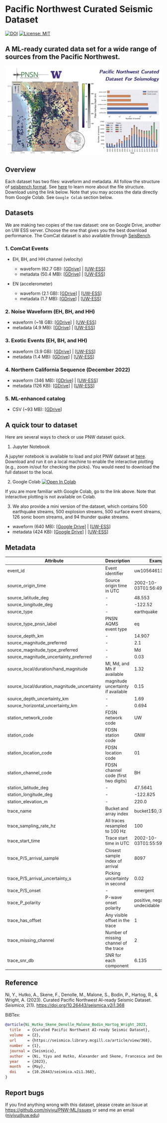 # Pacific Northwest Curated Seismic Dataset
[![DOI](https://zenodo.org/badge/470042054.svg)](https://zenodo.org/badge/latestdoi/470042054) [![License: MIT](https://img.shields.io/badge/License-MIT-yellow.svg)](https://opensource.org/licenses/MIT)
## A ML-ready curated data set for a wide range of sources from the Pacific Northwest.

![map](./figures/README_overview.png)

## Overview
Each dataset has two files: waveform and metadata. All follow the structure of [seisbench format](https://seisbench.readthedocs.io/en/latest/). See [here](https://seisbench.readthedocs.io/en/latest/pages/data_format.html) to learn more about the  file structure. Download using the link below. Note that you may access the data directly from Google Colab. See `Google Colab` section below.

## Datasets
We are making two copies of the raw dataset: one on Google Drive, another on UW ESS server. Choose the one that gives you the best download performance. The ComCat dataset is also available through [SeisBench](https://github.com/seisbench/seisbench).

### 1. ComCat Events
- EH, BH, and HH channel (velocity)
  - waveform (62.7 GB): [[GDrive](https://drive.google.com/file/d/10UCLyJSRibvhon9CuUTfns3fObNFKDer/view?usp=sharing)] | [[UW-ESS](http://dasway.ess.washington.edu/niyiyu/PNW-ML/comcat_waveforms.hdf5)]
  - metadata (50.4 MB): [[GDrive](https://drive.google.com/file/d/1bKDITx8KiDGZUaUoWQSZilpo7GhdWxKv/view?usp=sharing)] | [[UW-ESS](http://dasway.ess.washington.edu/niyiyu/PNW-ML/comcat_metadata.csv)]

- EN (accelerometer)
  - waveform (2.1 GB): [[GDrive](https://drive.google.com/file/d/1I16psU3YJ7CFFNWZiaAGPlw1M3BmvuT8/view?usp=sharing)] | [[UW-ESS](http://dasway.ess.washington.edu/niyiyu/PNW-ML/accelerometer_waveforms.hdf5)]
  - metadata (1.7 MB): [[GDrive](https://drive.google.com/file/d/1xpeaoC3NsZqyICIbNHF2J46WsfZwwF6K/view?usp=sharing)] | [[UW-ESS](http://dasway.ess.washington.edu/niyiyu/PNW-ML/accelerometer_metadata.csv)]

### 2. Noise Waveform (EH, BH, and HH)
  - waveform (~18 GB): [[GDrive](https://drive.google.com/file/d/1Z55WTcoyy-bR-WwWbedlZJrSo6tkRLlJ/view?usp=sharing)] | [[UW-ESS](http://dasway.ess.washington.edu/niyiyu/PNW-ML/noise_waveforms.hdf5)]
  - metadata (4.9 MB): [[GDrive](https://drive.google.com/file/d/1Ou5AKRczEqnNRsSEUSafIRlGcXTvLLUW/view?usp=sharing)] | [[UW-ESS](http://dasway.ess.washington.edu/niyiyu/PNW-ML/noise_metadata.csv)]
  
### 3. Exotic Events (EH, BH, and HH)
  - waveform (3.9 GB): [[GDrive](https://drive.google.com/file/d/1pxGQnLnAwXf9Zhc8xfh1HXEOsXjga2sG/view?usp=sharing)] | [[UW-ESS](http://dasway.ess.washington.edu/niyiyu/PNW-ML/exotic_waveforms.hdf5)]
  - metadata (1.4 MB): [[GDrive](https://drive.google.com/file/d/1brCZkrKjRtToLxBX5ob7qHX6EBq00nAM/view?usp=sharing)] | [[UW-ESS](http://dasway.ess.washington.edu/niyiyu/PNW-ML/exotic_metadata.csv)]

### 4. Northern California Sequence (December 2022)
  - waveform (346 MB): [[GDrive](https://drive.google.com/file/d/15UxIbxacloPlY2DUTDBEnBaMYvh2eXVI/view?usp=sharing)] | [[UW-ESS](http://dasway.ess.washington.edu/niyiyu/PNW-ML/norcal_waveforms.hdf5)]
  - metadata (126 KB): [[GDrive](https://drive.google.com/file/d/1BhLVODzlu407JDZ0OteoPgZlTE-o469O/view?usp=sharing)] | [[UW-ESS](http://dasway.ess.washington.edu/niyiyu/PNW-ML/norcal_metadata.csv)]

### 5. ML-enhanced catalog
  - CSV (~93 MB): [[GDrive](https://drive.google.com/file/d/16qUT_3-duVuKwfmPmvtH5EifL4eeyRvv/view?usp=sharing)] 


## A quick tour to dataset
Here are several ways to check or use PNW dataset quick.

1. Jupyter Notebook
   
  A jupyter notebook is available to load and plot PNW dataset at [here](./notebooks/inspect_pnw_dataset.ipynb). Download and run it on a local machine to enable the interactive plotting (e.g., zoom in/out for checking the picks). You would need to download the full dataset to the local.

2. Google Colab [![Open In Colab](https://colab.research.google.com/assets/colab-badge.svg)](https://colab.research.google.com/drive/17Qu54ZI_HxJjIgLgo9K18-vwpXWoIeYM?usp=sharing)

  If you are more familiar with Google Colab, go to the link above. Note that interactive plotting is not available on Colab.

3. We also provide a mini version of the dataset, which contains 500 earthquake streams, 500 explosion streams, 500 surface event streams, 126 sonic boom streams, and 94 thunder quake streams.
  - waveform (640 MB): [[Google Drive](https://drive.google.com/file/d/1jIZP96p3bBDJGXMp73Dlh4zTaSjjilaB/view?usp=sharing)] | [[UW-ESS](http://dasway.ess.washington.edu/niyiyu/PNW-ML/miniPNW_waveforms.hdf5)]
  - metadata (424 KB): [[Google Drive](https://drive.google.com/file/d/1F_A91-WmBSVbLS8YyxMrJhAIS_2w04-T/view?usp=sharing)] | [[UW-ESS](http://dasway.ess.washington.edu/niyiyu/PNW-ML/miniPNW_metadata.csv)]

## Metadata
| Attribute | Description | Example |
| ----------- | ----------- |-------|
| event_id | Event identifier | uw10564613 |
| source_origin_time | Source origin time in UTC | 2002-10-03T01:56:49.530000Z |
| source_latitude_deg | - | 48.553 |
| source_longitude_deg | - | -122.52 |
| source_type | - | earthquake |
| source_type_pnsn_label | PNSN AQMS event type | eq |
| source_depth_km | - | 14.907 |
| source_magnitude_preferred | - | 2.1 |
| source_magnitude_type_preferred | - | Md |
| source_magnitude_uncertainty_preferred | - | 0.03 |
| source_local/duration/hand_magnitude | Ml, Md, and Mh if available | 1.32 |
| source_local/duration_magnitude_uncertainty | magnitude uncertainty if available | 0.15 |
| source_depth_uncertainty_km | - | 1.69 |
| source_horizontal_uncertainty_km | - |0.694 |
| station_network_code | FDSN network code | UW |
| station_code | FDSN station code | GNW |
| station_location_code | FDSN location code | 01 |
| station_channel_code | FDSN channel code (first two digits) | BH |
| station_latitude_deg | - | 47.5641 |
| station_longitude_deg | - | -122.825 |
| station_elevation_m | - | 220.0 |
| trace_name | Bucket and array index | bucket1\$0,:3:15001 |
| trace_sampling_rate_hz | All traces resampled to 100 Hz | 100 |
| trace_start_time |  Trace start time in UTC | 2002-10-03T01:55:59.530000Z |
| trace_P/S_arrival_sample | Closest sample index of arrival  | 8097 |
| trace_P/S_arrival_uncertainty_s | Picking uncertainty in second |  0.02 |
| trace_P/S_onset | - |  emergent |
| trace_P_polarity | P-wave onset polarity | positive, negative, or undecidable |
| trace_has_offset | Any visible offset in the trace | 1 |
| trace_missing_channel | Number of missing channel of the trace | 2 |
| trace_snr_db | SNR for each component |  6.135|3.065|11.766 |

## Reference
Ni, Y., Hutko, A., Skene, F., Denolle, M., Malone, S., Bodin, P., Hartog, R., & Wright, A. (2023). Curated Pacific Northwest AI-ready Seismic Dataset. *Seismica*, 2(1). https://doi.org/10.26443/seismica.v2i1.368

BiBTex:
```bibtex
@article{Ni_Hutko_Skene_Denolle_Malone_Bodin_Hartog_Wright_2023, 
  title   = {Curated Pacific Northwest AI-ready Seismic Dataset}, 
  volume  = {2}, 
  url     = {https://seismica.library.mcgill.ca/article/view/368}, 
  number  = {1}, 
  journal = {Seismica}, 
  author  = {Ni, Yiyu and Hutko, Alexander and Skene, Francesca and Denolle, Marine and Malone, Stephen and Bodin, Paul and Hartog, Renate and Wright, Amy}, 
  year    = {2023}, 
  month   = {May},
  doi     = {10.26443/seismica.v2i1.368}, 
}
```

## Report bugs
If you find anything wrong with this dataset, please create an Issue at https://github.com/niyiyu/PNW-ML/issues or send me an email (niyiyu@uw.edu)